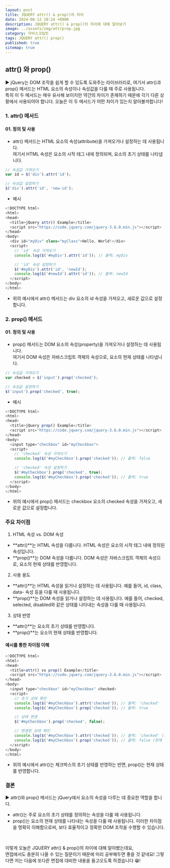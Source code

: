 ```yaml
---
layout: post
title: JQUERY attr() & prop()의 차이
date: 2024-06-12 20:24 +0900
description: JQUERY attr() & prop()의 차이에 대해 알아보기
image: ../assets/img/attrprop.jpg
category: 자바스크립트
tags: JQUERY attr() prop()
published: true
sitemap: true
---
```


## attr() 와 prop()

▶ jQuery는 DOM 조작을 쉽게 할 수 있도록 도와주는 라이브러리로, 여기서 attr()과 prop() 메서드는 HTML 요소의 속성이나 속성값을 다룰 때 주로 사용됩니다.<br>
특히 이 두 메서드는 매우 유사해 보이지만 약간의 차이가 존재하기 때문에 각기 다른 상황에서 사용되어야 합니다. 오늘은 이 두 메서드가 어떤 차이가 있는지 알아볼까합니다!

### 1. attr() 메서드

#### 01. 정의 및 사용

- attr() 메서드는 HTML 요소의 속성(attribute)을 가져오거나 설정하는 데 사용됩니다.<br>
여기서 HTML 속성은 요소의 시작 태그 내에 정의되며, 요소의 초기 상태를 나타냅니다.

````javascript
// 속성값 가져오기
var id = $('div').attr('id');

// 속성값 설정하기
$('div').attr('id', 'new-id');
````

- 예시

````javascript
<!DOCTYPE html>
<html>
<head>
  <title>jQuery attr() Example</title>
  <script src="https://code.jquery.com/jquery-3.6.0.min.js"></script>
</head>
<body>
  <div id="myDiv" class="myClass">Hello, World!</div>
  <script>
    // 'id' 속성 가져오기
    console.log($('#myDiv').attr('id')); // 출력: myDiv

    // 'id' 속성 설정하기
    $('#myDiv').attr('id', 'newId');
    console.log($('#newId').attr('id')); // 출력: newId
  </script>
</body>
</html>
````

- 위의 예시에서 attr() 메서드는 div 요소의 id 속성을 가져오고, 새로운 값으로 설정합니다.

### 2. prop() 메서드

#### 01. 정의 및 사용

- prop() 메서드는 DOM 요소의 속성(property)을 가져오거나 설정하는 데 사용됩니다.<br>
여기서 DOM 속성은 자바스크립트 객체의 속성으로, 요소의 현재 상태를 나타냅니다.

````javascript
// 속성값 가져오기
var checked = $('input').prop('checked');

// 속성값 설정하기
$('input').prop('checked', true);
````

- 예시

````javascript
<!DOCTYPE html>
<html>
<head>
  <title>jQuery prop() Example</title>
  <script src="https://code.jquery.com/jquery-3.6.0.min.js"></script>
</head>
<body>
  <input type="checkbox" id="myCheckbox">
  <script>
    // 'checked' 속성 가져오기
    console.log($('#myCheckbox').prop('checked')); // 출력: false

    // 'checked' 속성 설정하기
    $('#myCheckbox').prop('checked', true);
    console.log($('#myCheckbox').prop('checked')); // 출력: true
  </script>
</body>
</html>
````

- 위의 예시에서 prop() 메서드는 checkbox 요소의 checked 속성을 가져오고, 새로운 값으로 설정합니다.

### 주요 차이점

1. HTML 속성 vs. DOM 속성
- **attr()**는 HTML 속성을 다룹니다. HTML 속성은 요소의 시작 태그 내에 정의된 속성입니다.
- **prop()**는 DOM 속성을 다룹니다. DOM 속성은 자바스크립트 객체의 속성으로, 요소의 현재 상태를 반영합니다.

2. 사용 용도
- **attr()**는 HTML 속성을 읽거나 설정하는 데 사용됩니다. 예를 들어, id, class, data- 속성 등을 다룰 때 사용됩니다.
- **prop()**는 DOM 속성을 읽거나 설정하는 데 사용됩니다. 예를 들어, checked, selected, disabled와 같은 상태를 나타내는 속성을 다룰 때 사용됩니다.

3. 상태 반영
- **attr()**는 요소의 초기 상태를 반영합니다.
- **prop()**는 요소의 현재 상태를 반영합니다.

#### 예시를 통한 차이점 이해

````javascript
<!DOCTYPE html>
<html>
<head>
  <title>attr() vs prop() Example</title>
  <script src="https://code.jquery.com/jquery-3.6.0.min.js"></script>
</head>
<body>
  <input type="checkbox" id="myCheckbox" checked>
  <script>
    // 초기 상태 확인
    console.log($('#myCheckbox').attr('checked')); // 출력: 'checked'
    console.log($('#myCheckbox').prop('checked')); // 출력: true

    // 상태 변경
    $('#myCheckbox').prop('checked', false);

    // 변경된 상태 확인
    console.log($('#myCheckbox').attr('checked')); // 출력: 'checked' (초기 상태)
    console.log($('#myCheckbox').prop('checked')); // 출력: false (현재 상태)
  </script>
</body>
</html>
````

- 위의 예시에서 attr()는 체크박스의 초기 상태를 반영하는 반면, prop()는 현재 상태를 반영합니다.

### 결론

▶ attr()와 prop() 메서드는 jQuery에서 요소의 속성을 다루는 데 중요한 역할을 합니다.<br>
- attr()는 주로 요소의 초기 상태를 정의하는 속성을 다룰 때 사용됩니다.
- prop()는 요소의 현재 상태를 나타내는 속성을 다룰 때 사용됩니다.
이러한 차이점을 명확히 이해함으로써, 보다 효율적이고 정확한 DOM 조작을 수행할 수 있습니다.

<br>

이렇게 오늘은 JQUERY attr() & prop()의 차이에 대해 알아봤는데요,<br>
면접에서도 충분히 나올 수 있는 질문이기 때문에 미리 공부해두면 좋을 것 같네요!
그렇다면 저는 다음에 또다른 면접에 대비한 내용을 들고오도록 하겠습니다 😁!